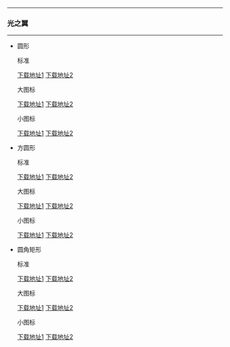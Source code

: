   ---

  ### 光之翼

  ---

  - 圆形 

    标准

    [下载地址1](https://hub.fastgit.org/pzcn/emui-icons/releases/download/{ver}/LightWings_Round.hwt)    [下载地址2](https://emui.netlify.app/LightWings_Round.hwt)
    
    大图标

    [下载地址1](https://hub.fastgit.org/pzcn/emui-icons/releases/download/{ver}/LightWings_Round_Big.hwt)    [下载地址2](https://emui.netlify.app/LightWings_Round_Big.hwt)

    小图标

    [下载地址1](https://hub.fastgit.org/pzcn/emui-icons/releases/download/{ver}/LightWings_Round_Small.hwt)    [下载地址2](https://emui.netlify.app/LightWings_Round_Small.hwt)

  - 方圆形 

    标准
    
    [下载地址1](https://hub.fastgit.org/pzcn/emui-icons/releases/download/{ver}/LightWings_SquareCircle.hwt)    [下载地址2](https://emui.netlify.app/LightWings_SquareCircle.hwt)

    大图标

    [下载地址1](https://hub.fastgit.org/pzcn/emui-icons/releases/download/{ver}/LightWings_SquareCircle_Big.hwt)    [下载地址2](https://emui.netlify.app/LightWings_SquareCircle_Big.hwt)

    小图标

    [下载地址1](https://hub.fastgit.org/pzcn/emui-icons/releases/download/{ver}/LightWings_SquareCircle_Small.hwt)    [下载地址2](https://emui.netlify.app/LightWings_SquareCircle_Small.hwt)

  - 圆角矩形 

    标准
    
    [下载地址1](https://hub.fastgit.org/pzcn/emui-icons/releases/download/{ver}/LightWings_Rectangle.hwt)    [下载地址2](https://emui.netlify.app/LightWings_Rectangle.hwt)

    大图标

    [下载地址1](https://hub.fastgit.org/pzcn/emui-icons/releases/download/{ver}/LightWings_Rectangle_Big.hwt)    [下载地址2](https://emui.netlify.app/LightWings_Rectangle_Big.hwt)

    小图标

    [下载地址1](https://hub.fastgit.org/pzcn/emui-icons/releases/download/{ver}/LightWings_Rectangle_Small.hwt)    [下载地址2](https://emui.netlify.app/LightWings_Rectangle_Small.hwt)